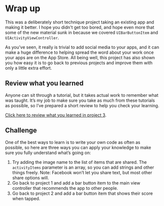 # Wrap up

<!-- YOUTUBE: 71Ibkm2eIgU -->

This was a deliberately short technique project taking an existing app and making it better. I hope you didn't get too bored, and hope even more that some of the new material sunk in because we covered `UIBarButtonItem` and `UIActivityViewController`.

As you’ve seen, it really is trivial to add social media to your apps, and it can make a huge difference to helping spread the word about your work once your apps are on the App Store. All being well, this project has also shown you how easy it is to go back to previous projects and improve them with only a little extra effort.


## Review what you learned

Anyone can sit through a tutorial, but it takes actual work to remember what was taught. It’s my job to make sure you take as much from these tutorials as possible, so I’ve prepared a short review to help you check your learning.

[Click here to review what you learned in project 3](/review/hws/project-3-social-media).


## Challenge

One of the best ways to learn is to write your own code as often as possible, so here are three ways you can apply your knowledge to make sure you fully understand what’s going on:

1. Try adding the image name to the list of items that are shared. The `activityItems` parameter is an array, so you can add strings and other things freely. Note: Facebook won’t let you share text, but most other share options will.
2. Go back to project 1 and add a bar button item to the main view controller that recommends the app to other people.
3. Go back to project 2 and add a bar button item that shows their score when tapped.
